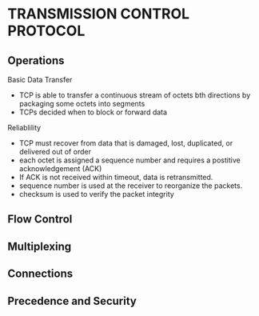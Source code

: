 # TRANSMISSION CONTROL PROTOCOL

## Operations

Basic Data Transfer
- TCP is able to transfer a continuous stream of octets bth directions by packaging some octets into segments
- TCPs decided when to block or forward data 

Reliablility
- TCP must recover from data that is damaged, lost, duplicated, or delivered out of order
- each octet is assigned a sequence number and requires a postitive acknowledgement (ACK)
- If ACK is not received within timeout, data is retransmitted.
- sequence number is used at the receiver to reorganize the packets.
- checksum is used to verify the packet integrity

Flow Control
- 

Multiplexing
- 

Connections
- 

Precedence and Security
- 


